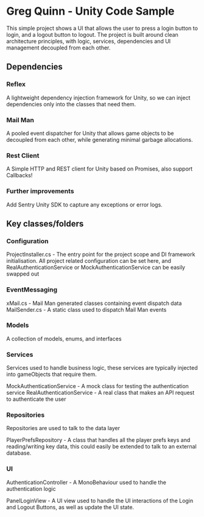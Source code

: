 # Greg Quinn - Unity Code Sample

This simple project shows a UI that allows the user to press a login button to login, and a logout button to logout.
The project is built around clean architecture principles, with logic, services, dependencies and UI management decoupled from each other.

## Dependencies

### Reflex
A lightweight dependency injection framework for Unity, so we can inject dependencies only into the classes that need them.

### Mail Man
A pooled event dispatcher for Unity that allows game objects to be decoupled from each other, while generating minimal garbage allocations. 

### Rest Client
A Simple HTTP and REST client for Unity based on Promises, also support Callbacks!

### Further improvements

Add Sentry Unity SDK to capture any exceptions or error logs.

## Key classes/folders

### Configuration
ProjectInstaller.cs - The entry point for the project scope and DI framework initialisation.
All project related configuration can be set here, and RealAuthenticationService or MockAuthenticationService can be easily swapped out

### EventMessaging
xMail.cs - Mail Man generated classes containing event dispatch data
MailSender.cs - A static class used to dispatch Mail Man events

### Models 
A collection of models, enums, and interfaces

### Services
Services used to handle business logic, these services are typically injected into gameObjects that require them.

MockAuthenticationService - A mock class for testing the authentication service
RealAuthenticationService - A real class that makes an API request to authenticate the user

### Repositories
Repositories are used to talk to the data layer

PlayerPrefsRepository - A class that handles all the player prefs keys and reading/writing key data, this could easily be extended to talk to an external database.

### UI
AuthenticationController - A MonoBehaviour used to handle the authentication logic

PanelLoginView - A UI view used to handle the UI interactions of the Login and Logout Buttons, as well as update the UI state.